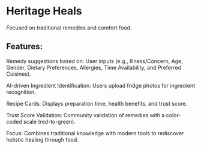 # Heritage Heals
Focused on traditional remedies and comfort food.

## Features:

Remedy suggestions based on:
 User inputs (e.g., Illness/Concern, Age, Gender, Dietary Preferences, Allergies, Time Availability, and Preferred Cuisines).

AI-driven Ingredient Identification:
 Users upload fridge photos for ingredient recognition.

Recipe Cards:
 Displays preparation time, health benefits, and trust score.

Trust Score Validation:
 Community validation of remedies with a color-coded scale (red-to-green).

Focus:
 Combines traditional knowledge with modern tools to rediscover holistic healing through food.
